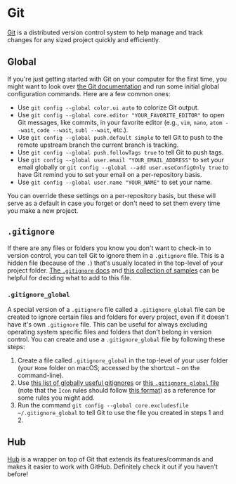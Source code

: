 # Git

[Git](https://git-scm.com) is a distributed version control system to help manage and track changes for any sized project quickly and efficiently.

## Global

If you're just getting started with Git on your computer for the first time, you might want to look over [the Git documentation](https://git-scm.com/doc) and run some initial global configuration commands. Here are a few common ones:

- Use `git config --global color.ui auto` to colorize Git output.
- Use `git config --global core.editor "YOUR_FAVORITE_EDITOR"` to open Git messages, like commits, in your favorite editor (e.g., `vim`, `nano`, `atom --wait`, `code --wait`, `subl --wait`, etc.).
- Use `git config --global push.default simple` to tell Git to push to the remote upstream branch the current branch is tracking.
- Use `git config --global push.followTags true` to tell Git to push tags.
- Use `git config --global user.email "YOUR_EMAIL_ADDRESS"` to set your email globally or `git config --global --add user.useConfigOnly true` to have Git remind you to set your email on a per-repository basis.
- Use `git config --global user.name "YOUR_NAME"` to set your name.

You can override these settings on a per-repository basis, but these will serve as a default in case you forget or don't need to set them every time you make a new project.

## `.gitignore`

If there are any files or folders you know you don't want to check-in to version control, you can tell Git to ignore them in a `.gitignore` file. This is a hidden file (because of the `.`) that's usually located in the top-level of your project folder. [The `.gitignore` docs](https://git-scm.com/docs/gitignore) and [this collection of samples](https://github.com/github/gitignore) can be helpful for deciding what to add to this file.

### `.gitignore_global`

A special version of a `.gitignore` file called a `.gitignore_global` file can be created to ignore certain files and folders for every project, even if it doesn't have it's own `.gitignore` file. This can be useful for always excluding operating system specific files and folders that don't belong in version control. You can create and use a `.gitignore_global` file by following these steps:

1. Create a file called `.gitignore_global` in the top-level of your user folder (your `Home` folder on macOS; accessed by the shortcut `~` on the command-line).
2. Use [this list of globally useful gitignores](https://github.com/github/gitignore/tree/master/Global) or [this `.gitignore_global` file](.gitignore_global) (note that the `Icon` rules should follow [this format](https://stackoverflow.com/questions/17556250/how-to-ignore-icon-in-git)) as a reference for some rules you might add.
3. Run the command `git config --global core.excludesfile ~/.gitignore_global` to tell Git to use the file you created in steps 1 and 2.

## Hub

[Hub](https://hub.github.com) is a wrapper on top of Git that extends its features/commands and makes it easier to work with GitHub. Definitely check it out if you haven't before!
